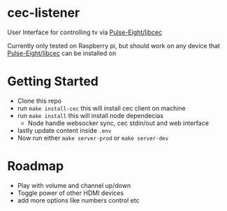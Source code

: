 # cec-listener
User Interface for controlling tv via [Pulse-Eight/libcec](https://github.com/Pulse-Eight/libcec)

Currently only tested on Raspberry pi, but should work on any device that [Pulse-Eight/libcec](https://github.com/Pulse-Eight/libcec) can be installed on

# Getting Started

- Clone this repo
- run `make install-cec` this will install cec client on machine
- run `make install` this will install node dependecias
  - Node handle websocker sync, cec stdin/out and web interface
- lastly update content inside `.env`
- Now run either `make server-prod` or `make server-dev` 

# Roadmap
- Play with volume and channel up/down
- Toggle power of other HDMI devices
- add more options like numbers control etc

